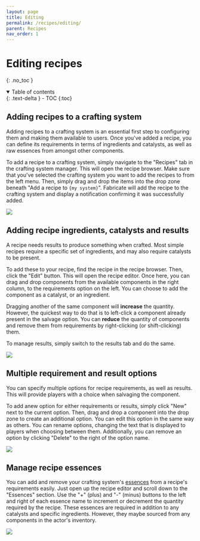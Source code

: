 ```yaml
---
layout: page
title: Editing
permalink: /recipes/editing/
parent: Recipes
nav_order: 1
---
```


# Editing recipes
{: .no_toc }

<details open markdown="block">
  <summary>
    Table of contents
  </summary>
  {: .text-delta }
- TOC
{:toc}
</details>

## Adding recipes to a crafting system

Adding recipes to a crafting system is an essential first step to configuring them and making them available to users.
Once you've added a recipe, you can define its requirements in terms of ingredients and catalysts, as well as raw essences from amongst other components.

To add a recipe to a crafting system, simply navigate to the "Recipes" tab in the crafting system manager.
This will open the recipe browser. 
Make sure that you've selected the crafting system you want to add the recipes to from the left menu.
Then, simply drag and drop the items into the drop zone beneath "Add a recipe to `{my system}`".
Fabricate will add the recipe to the crafting system and display a notification confirming it was successfully added.

![](/fabricate/img/adding-recipes.gif)

## Adding recipe ingredients, catalysts and results

A recipe needs results to produce something when crafted. 
Most simple recipes require a specific set of ingredients, and may also require catalysts to be present.

To add these to your recipe, find the recipe in the recipe browser.
Then, click the "Edit" button.
This will open the recipe editor.
Once here, you can drag and drop components from the available components in the right column, to the requirements option on the left.
You can choose to add the component as a catalyst, or an ingredient.

Dragging another of the same component will **increase** the quantity.
However, the quickest way to do that is to left-click a component already present in the salvage option.
You can **reduce** the quantity of components and remove them from requirements by right-clicking (or shift-clicking) them.

To manage results, simply switch to the results tab and do the same.

![](/fabricate/img/adding-recipe-requirements-and-results.gif)

## Multiple requirement and result options

You can specify multiple options for recipe requirements, as well as results.
This will provide players with a choice when salvaging the component.

To add anew option for either requirements or results, simply click "New" next to the current option.
Then, drag and drop a component into the drop zone to create an additional option.
You can edit this option in the same way as others.
You can rename options, changing the text that is displayed to players when choosing between them.
Additionally, you can remove an option by clicking "Delete" to the right of the option name.

![](/fabricate/img/multiple-recipe-options.gif)

## Manage recipe essences

You can add and remove your crafting system's [essences](/fabricate/essences) from a recipe's requirements easily.
Just open up the recipe editor and scroll down to the "Essences" section.
Use the "+" (plus) and "-" (minus) buttons to the left and right of each essence name to increment or decrement the quantity required by the recipe.
These essences are required in addition to any catalysts and specific ingredients.
However, they maybe sourced from any components in the actor's inventory.

![](/fabricate/img/manage-recipe-essences.gif)